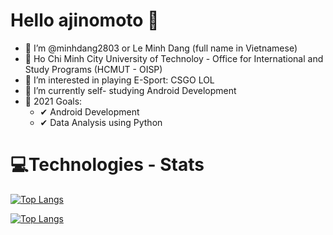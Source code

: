 # Hello ajinomoto 👋 #
- 👋 I’m @minhdang2803 or Le Minh Dang (full name in Vietnamese)
- 🏫 Ho Chi Minh City University of Technoloy - Office for International and Study Programs (HCMUT - OISP)
- 👀 I’m interested in playing E-Sport: CSGO LOL
- 🌱 I’m currently self- studying Android Development
- 🥅 2021 Goals:
    - ✔ Android Development
    - ✔ Data Analysis using Python 
 # 💻Technologies - Stats #
 [![Top Langs](https://github-readme-stats.vercel.app/api/top-langs/?username=minhdang2803&layout=compact&show_icons&theme=dracula)](https://github.com/minhdang2803/github-readme-stats)

[![Top Langs](https://github-readme-stats.vercel.app/api/top-langs/?username=anuraghazra&langs_count=8&theme=dracula)](https://github.com/anuraghazra/github-readme-stats)


